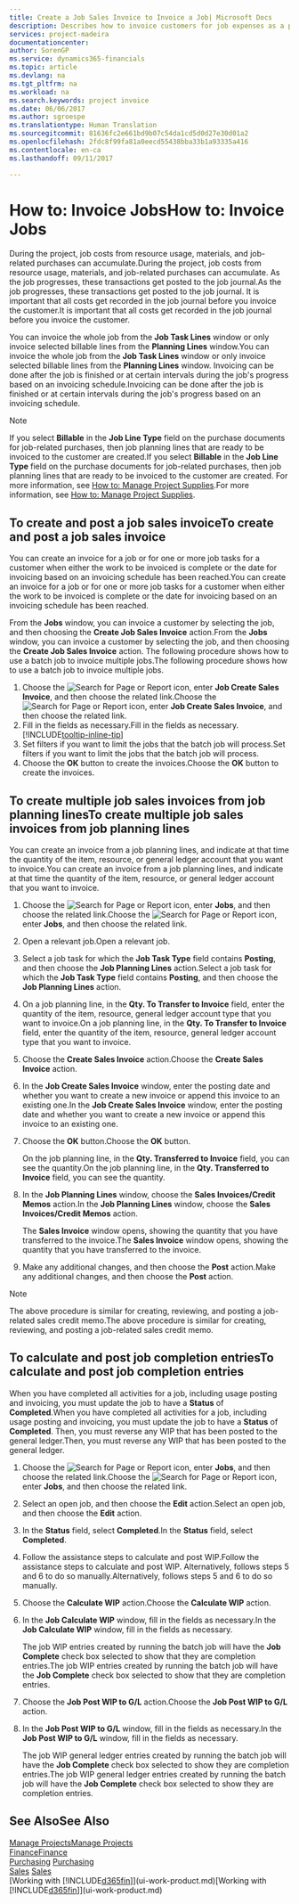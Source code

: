 ```yaml
---
title: Create a Job Sales Invoice to Invoice a Job| Microsoft Docs
description: Describes how to invoice customers for job expenses as a project progresses.
services: project-madeira
documentationcenter: 
author: SorenGP
ms.service: dynamics365-financials
ms.topic: article
ms.devlang: na
ms.tgt_pltfrm: na
ms.workload: na
ms.search.keywords: project invoice
ms.date: 06/06/2017
ms.author: sgroespe
ms.translationtype: Human Translation
ms.sourcegitcommit: 81636fc2e661bd9b07c54da1cd5d0d27e30d01a2
ms.openlocfilehash: 2fdc8f99fa81a0eecd55438bba33b1a93335a416
ms.contentlocale: en-ca
ms.lasthandoff: 09/11/2017

---
```

# <a name="how-to-invoice-jobs"></a><span data-ttu-id="94700-103">How to: Invoice Jobs</span><span class="sxs-lookup"><span data-stu-id="94700-103">How to: Invoice Jobs</span></span>
<span data-ttu-id="94700-104">During the project, job costs from resource usage, materials, and job-related purchases can accumulate.</span><span class="sxs-lookup"><span data-stu-id="94700-104">During the project, job costs from resource usage, materials, and job-related purchases can accumulate.</span></span> <span data-ttu-id="94700-105">As the job progresses, these transactions get posted to the job journal.</span><span class="sxs-lookup"><span data-stu-id="94700-105">As the job progresses, these transactions get posted to the job journal.</span></span> <span data-ttu-id="94700-106">It is important that all costs get recorded in the job journal before you invoice the customer.</span><span class="sxs-lookup"><span data-stu-id="94700-106">It is important that all costs get recorded in the job journal before you invoice the customer.</span></span>

<span data-ttu-id="94700-107">You can invoice the whole job from the **Job Task Lines** window or only invoice selected billable lines from the **Planning Lines** window.</span><span class="sxs-lookup"><span data-stu-id="94700-107">You can invoice the whole job from the **Job Task Lines** window or only invoice selected billable lines from the **Planning Lines** window.</span></span> <span data-ttu-id="94700-108">Invoicing can be done after the job is finished or at certain intervals during the job's progress based on an invoicing schedule.</span><span class="sxs-lookup"><span data-stu-id="94700-108">Invoicing can be done after the job is finished or at certain intervals during the job's progress based on an invoicing schedule.</span></span>

> [!NOTE]  
>   <span data-ttu-id="94700-109">If you select **Billable** in the **Job Line Type** field on the purchase documents for job-related purchases, then job planning lines that are ready to be invoiced to the customer are created.</span><span class="sxs-lookup"><span data-stu-id="94700-109">If you select **Billable** in the **Job Line Type** field on the purchase documents for job-related purchases, then job planning lines that are ready to be invoiced to the customer are created.</span></span> <span data-ttu-id="94700-110">For more information, see [How to: Manage Project Supplies](projects-how-manage-project-supplies.md).</span><span class="sxs-lookup"><span data-stu-id="94700-110">For more information, see [How to: Manage Project Supplies](projects-how-manage-project-supplies.md).</span></span>

## <a name="to-create-and-post-a-job-sales-invoice"></a><span data-ttu-id="94700-111">To create and post a job sales invoice</span><span class="sxs-lookup"><span data-stu-id="94700-111">To create and post a job sales invoice</span></span>
<span data-ttu-id="94700-112">You can create an invoice for a job or for one or more job tasks for a customer when either the work to be invoiced is complete or the date for invoicing based on an invoicing schedule has been reached.</span><span class="sxs-lookup"><span data-stu-id="94700-112">You can create an invoice for a job or for one or more job tasks for a customer when either the work to be invoiced is complete or the date for invoicing based on an invoicing schedule has been reached.</span></span>

<span data-ttu-id="94700-113">From the **Jobs** window, you can invoice a customer by selecting the job, and then choosing the **Create Job Sales Invoice** action.</span><span class="sxs-lookup"><span data-stu-id="94700-113">From the **Jobs** window, you can invoice a customer by selecting the job, and then choosing the **Create Job Sales Invoice** action.</span></span> <span data-ttu-id="94700-114">The following procedure shows how to use a batch job to invoice multiple jobs.</span><span class="sxs-lookup"><span data-stu-id="94700-114">The following procedure shows how to use a batch job to invoice multiple jobs.</span></span>  

1. <span data-ttu-id="94700-115">Choose the ![Search for Page or Report](media/ui-search/search_small.png "Search for Page or Report icon") icon, enter **Job Create Sales Invoice**, and then choose the related link.</span><span class="sxs-lookup"><span data-stu-id="94700-115">Choose the ![Search for Page or Report](media/ui-search/search_small.png "Search for Page or Report icon") icon, enter **Job Create Sales Invoice**, and then choose the related link.</span></span>  
2. <span data-ttu-id="94700-116">Fill in the fields as necessary.</span><span class="sxs-lookup"><span data-stu-id="94700-116">Fill in the fields as necessary.</span></span> [!INCLUDE[tooltip-inline-tip](includes/tooltip-inline-tip_md.md)]
3. <span data-ttu-id="94700-117">Set filters if you want to limit the jobs that the batch job will process.</span><span class="sxs-lookup"><span data-stu-id="94700-117">Set filters if you want to limit the jobs that the batch job will process.</span></span>
4. <span data-ttu-id="94700-118">Choose the **OK** button to create the invoices.</span><span class="sxs-lookup"><span data-stu-id="94700-118">Choose the **OK** button to create the invoices.</span></span>  

## <a name="to-create-multiple-job-sales-invoices-from-job-planning-lines"></a><span data-ttu-id="94700-119">To create multiple job sales invoices from job planning lines</span><span class="sxs-lookup"><span data-stu-id="94700-119">To create multiple job sales invoices from job planning lines</span></span>
<span data-ttu-id="94700-120">You can create an invoice from a job planning lines, and indicate at that time the quantity of the item, resource, or general ledger account that you want to invoice.</span><span class="sxs-lookup"><span data-stu-id="94700-120">You can create an invoice from a job planning lines, and indicate at that time the quantity of the item, resource, or general ledger account that you want to invoice.</span></span>

1. <span data-ttu-id="94700-121">Choose the ![Search for Page or Report](media/ui-search/search_small.png "Search for Page or Report icon") icon, enter **Jobs**, and then choose the related link.</span><span class="sxs-lookup"><span data-stu-id="94700-121">Choose the ![Search for Page or Report](media/ui-search/search_small.png "Search for Page or Report icon") icon, enter **Jobs**, and then choose the related link.</span></span>
2. <span data-ttu-id="94700-122">Open a relevant job.</span><span class="sxs-lookup"><span data-stu-id="94700-122">Open a relevant job.</span></span>
3. <span data-ttu-id="94700-123">Select a job task for which the **Job Task Type** field contains **Posting**, and then choose the **Job Planning Lines** action.</span><span class="sxs-lookup"><span data-stu-id="94700-123">Select a job task for which the **Job Task Type** field contains **Posting**, and then choose the **Job Planning Lines** action.</span></span>  
4. <span data-ttu-id="94700-124">On a job planning line, in the **Qty. To Transfer to Invoice** field, enter the quantity of the item, resource, general ledger account type that you want to invoice.</span><span class="sxs-lookup"><span data-stu-id="94700-124">On a job planning line, in the **Qty. To Transfer to Invoice** field, enter the quantity of the item, resource, general ledger account type that you want to invoice.</span></span>  
5. <span data-ttu-id="94700-125">Choose the **Create Sales Invoice** action.</span><span class="sxs-lookup"><span data-stu-id="94700-125">Choose the **Create Sales Invoice** action.</span></span>
6. <span data-ttu-id="94700-126">In the **Job Create Sales Invoice** window, enter the posting date and whether you want to create a new invoice or append this invoice to an existing one.</span><span class="sxs-lookup"><span data-stu-id="94700-126">In the **Job Create Sales Invoice** window, enter the posting date and whether you want to create a new invoice or append this invoice to an existing one.</span></span>
7. <span data-ttu-id="94700-127">Choose the **OK** button.</span><span class="sxs-lookup"><span data-stu-id="94700-127">Choose the **OK** button.</span></span>  

    <span data-ttu-id="94700-128">On the job planning line, in the **Qty. Transferred to Invoice** field, you can see the quantity.</span><span class="sxs-lookup"><span data-stu-id="94700-128">On the job planning line, in the **Qty. Transferred to Invoice** field, you can see the quantity.</span></span>
8. <span data-ttu-id="94700-129">In the **Job Planning Lines** window, choose the **Sales Invoices/Credit Memos** action.</span><span class="sxs-lookup"><span data-stu-id="94700-129">In the **Job Planning Lines** window, choose the **Sales Invoices/Credit Memos** action.</span></span>

    <span data-ttu-id="94700-130">The **Sales Invoice** window opens, showing the quantity that you have transferred to the invoice.</span><span class="sxs-lookup"><span data-stu-id="94700-130">The **Sales Invoice** window opens, showing the quantity that you have transferred to the invoice.</span></span>  
9. <span data-ttu-id="94700-131">Make any additional changes, and then choose the **Post** action.</span><span class="sxs-lookup"><span data-stu-id="94700-131">Make any additional changes, and then choose the **Post** action.</span></span>

> [!NOTE]  
>   <span data-ttu-id="94700-132">The above procedure is similar for creating, reviewing, and posting a job-related sales credit memo.</span><span class="sxs-lookup"><span data-stu-id="94700-132">The above procedure is similar for creating, reviewing, and posting a job-related sales credit memo.</span></span>

## <a name="to-calculate-and-post-job-completion-entries"></a><span data-ttu-id="94700-133">To calculate and post job completion entries</span><span class="sxs-lookup"><span data-stu-id="94700-133">To calculate and post job completion entries</span></span>
<span data-ttu-id="94700-134">When you have completed all activities for a job, including usage posting and invoicing, you must update the job to have a **Status** of **Completed**.</span><span class="sxs-lookup"><span data-stu-id="94700-134">When you have completed all activities for a job, including usage posting and invoicing, you must update the job to have a **Status** of **Completed**.</span></span> <span data-ttu-id="94700-135">Then, you must reverse any WIP that has been posted to the general ledger.</span><span class="sxs-lookup"><span data-stu-id="94700-135">Then, you must reverse any WIP that has been posted to the general ledger.</span></span>

1. <span data-ttu-id="94700-136">Choose the ![Search for Page or Report](media/ui-search/search_small.png "Search for Page or Report icon") icon, enter **Jobs**, and then choose the related link.</span><span class="sxs-lookup"><span data-stu-id="94700-136">Choose the ![Search for Page or Report](media/ui-search/search_small.png "Search for Page or Report icon") icon, enter **Jobs**, and then choose the related link.</span></span>  
2. <span data-ttu-id="94700-137">Select an open job, and then choose the **Edit** action.</span><span class="sxs-lookup"><span data-stu-id="94700-137">Select an open job, and then choose the **Edit** action.</span></span>
3. <span data-ttu-id="94700-138">In the **Status** field, select **Completed**.</span><span class="sxs-lookup"><span data-stu-id="94700-138">In the **Status** field, select **Completed**.</span></span>
4. <span data-ttu-id="94700-139">Follow the assistance steps to calculate and post WIP.</span><span class="sxs-lookup"><span data-stu-id="94700-139">Follow the assistance steps to calculate and post WIP.</span></span> <span data-ttu-id="94700-140">Alternatively, follows steps 5 and 6 to do so manually.</span><span class="sxs-lookup"><span data-stu-id="94700-140">Alternatively, follows steps 5 and 6 to do so manually.</span></span>  
5. <span data-ttu-id="94700-141">Choose the **Calculate WIP** action.</span><span class="sxs-lookup"><span data-stu-id="94700-141">Choose the **Calculate WIP** action.</span></span>
6. <span data-ttu-id="94700-142">In the **Job Calculate WIP** window, fill in the fields as necessary.</span><span class="sxs-lookup"><span data-stu-id="94700-142">In the **Job Calculate WIP** window, fill in the fields as necessary.</span></span>  

     <span data-ttu-id="94700-143">The job WIP entries created by running the batch job will have the **Job Complete** check box selected to show that they are completion entries.</span><span class="sxs-lookup"><span data-stu-id="94700-143">The job WIP entries created by running the batch job will have the **Job Complete** check box selected to show that they are completion entries.</span></span>  
7. <span data-ttu-id="94700-144">Choose the **Job Post WIP to G/L** action.</span><span class="sxs-lookup"><span data-stu-id="94700-144">Choose the **Job Post WIP to G/L** action.</span></span>
8. <span data-ttu-id="94700-145">In the **Job Post WIP to G/L** window, fill in the fields as necessary.</span><span class="sxs-lookup"><span data-stu-id="94700-145">In the **Job Post WIP to G/L** window, fill in the fields as necessary.</span></span>  

     <span data-ttu-id="94700-146">The job WIP general ledger entries created by running the batch job will have the **Job Complete** check box selected to show they are completion entries.</span><span class="sxs-lookup"><span data-stu-id="94700-146">The job WIP general ledger entries created by running the batch job will have the **Job Complete** check box selected to show they are completion entries.</span></span>

## <a name="see-also"></a><span data-ttu-id="94700-147">See Also</span><span class="sxs-lookup"><span data-stu-id="94700-147">See Also</span></span>
[<span data-ttu-id="94700-148">Manage Projects</span><span class="sxs-lookup"><span data-stu-id="94700-148">Manage Projects</span></span>](projects-manage-projects.md)  
[<span data-ttu-id="94700-149">Finance</span><span class="sxs-lookup"><span data-stu-id="94700-149">Finance</span></span>](finance.md)  
<span data-ttu-id="94700-150">[Purchasing](purchasing-manage-purchasing.md)       </span><span class="sxs-lookup"><span data-stu-id="94700-150">[Purchasing](purchasing-manage-purchasing.md)       </span></span>  
<span data-ttu-id="94700-151">[Sales](sales-manage-sales.md)    </span><span class="sxs-lookup"><span data-stu-id="94700-151">[Sales](sales-manage-sales.md)    </span></span>  
<span data-ttu-id="94700-152">[Working with [!INCLUDE[d365fin](includes/d365fin_md.md)]](ui-work-product.md)</span><span class="sxs-lookup"><span data-stu-id="94700-152">[Working with [!INCLUDE[d365fin](includes/d365fin_md.md)]](ui-work-product.md)</span></span>  

